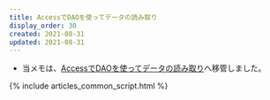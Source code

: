 ```yaml
---
title: AccessでDAOを使ってデータの読み取り
display_order: 30
created: 2021-08-31
updated: 2021-08-31
---
```

- 当メモは、[AccessでDAOを使ってデータの読み取り](https://thinktwice.tech/it/access/using_dao_to_read_data_in_access/)へ移管しました。

{% include articles_common_script.html %}
